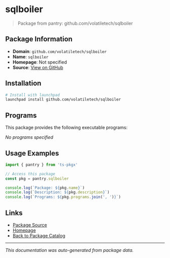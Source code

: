 # sqlboiler

> Package from pantry: github.com/volatiletech/sqlboiler

## Package Information

- **Domain**: `github.com/volatiletech/sqlboiler`
- **Name**: `sqlboiler`
- **Homepage**: Not specified
- **Source**: [View on GitHub](https://github.com/pkgxdev/pantry/tree/main/projects/github.com/volatiletech/sqlboiler/package.yml)

## Installation

```bash
# Install with launchpad
launchpad install github.com/volatiletech/sqlboiler
```

## Programs

This package provides the following executable programs:

*No programs specified*

## Usage Examples

```typescript
import { pantry } from 'ts-pkgx'

// Access this package
const pkg = pantry.sqlboiler

console.log(`Package: ${pkg.name}`)
console.log(`Description: ${pkg.description}`)
console.log(`Programs: ${pkg.programs.join(', ')}`)
```

## Links

- [Package Source](https://github.com/pkgxdev/pantry/tree/main/projects/github.com/volatiletech/sqlboiler/package.yml)
- [Homepage](#)
- [Back to Package Catalog](../../../package-catalog.md)

---

*This documentation was auto-generated from package data.*
